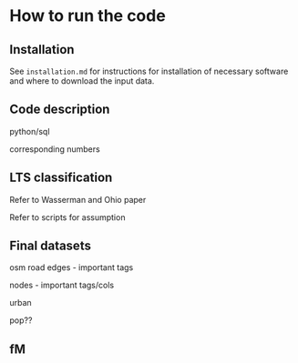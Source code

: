 # How to run the code

## Installation

See `installation.md` for instructions for installation of necessary software and where to download the input data.

## Code description

python/sql

corresponding numbers

## LTS classification

Refer to Wasserman and Ohio paper

Refer to scripts for assumption

## Final datasets

osm road edges - important tags

nodes - important tags/cols

urban

pop??

## fM
